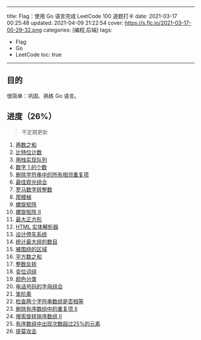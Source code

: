 ----
title: Flag：使用 Go 语言完成 LeetCode 100 道题打卡
date: 2021-03-17 00:25:48
updated: 2021-04-09 21:22:54
cover: https://s.flc.io/2021-03-17-00-29-32.png
categories: [编程,后端]
tags: 
- Flag
- Go
- LeetCode
toc: true
----

## 目的

很简单：巩固、熟练 Go 语言。

## 进度（26%）

<!-- more -->

> 不定期更新

1. [两数之和](/leetcode-two-sum/)
2. [比特位计数](/leetcode-counting-bits/)
3. [用栈实现队列](/leetcode-implement-queue-using-stacks/)
4. [数字 1 的个数](/leetcode-number-of-digit-one/)
5. [删除字符串中的所有相邻重复项](/leetcode-remove-all-adjacent-duplicates-in-string/)
6. [最佳观光组合](/leetcode-best-sightseeing-pair/)
7. [罗马数字转整数](/leetcode-roman-to-integer/)
8. [爬楼梯](/leetcode-climbing-stairs/)
9. [螺旋矩阵](/leetcode-spiral-matrix/)
10. [螺旋矩阵 II](/leetcode-spiral-matrix-ii/)
11. [最大正方形](/leetcode-maximal-square/)
12. [HTML 实体解析器](/leetcode-html-entity-parser/)
13. [设计停车系统](/leetcode-design-parking-system/)
14. [统计最大组的数目](/leetcode-count-largest-group/)
15. [被围绕的区域](/leetcode-surrounded-regions/)
16. [平方数之和](/leetcode-sum-of-square-numbers/)
17. [整数反转](/leetcode-reverse-integer/)
18. [变位词组](/leetcode-group-anagrams-lcci/)
19. [颜色分类](/leetcode-sort-colors/)
20. [电话号码的字母组合](/leetcode-letter-combinations-of-a-phone-number/)
21. [笨阶乘](/leetcode-clumsy-factorial/)
22. [检查两个字符串数组是否相等](/leetcode-check-if-two-string-arrays-are-equivalent/)
23. [删除有序数组中的重复项 II](/leetcode-remove-duplicates-from-sorted-array-ii/)
24. [搜索旋转排序数组 II](/leetcode-search-in-rotated-sorted-array-ii/)
25. [有序数组中出现次数超过25%的元素](/leetcode-element-appearing-more-than-25-in-sorted-array/)
26. [提莫攻击](/leetcode-teemo-attacking/)